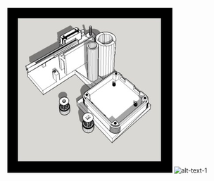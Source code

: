![alt-text-1](/headfixed_mouse_portable_lickometer/Image1.jpg "lickometer") ![alt-text-1](/liquid_consumption_monitoring/Version1/Image1.jpg "title-1")